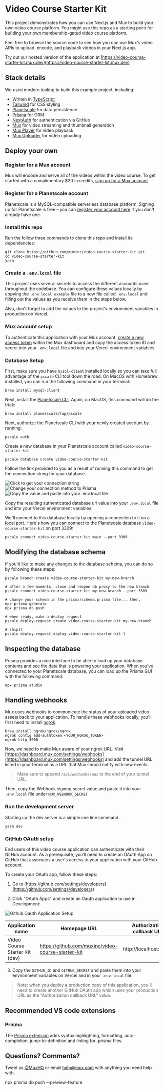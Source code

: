 # Video Course Starter Kit

This project demonstrates how you can use Next.js and Mux to build your own video course platform. You might use this repo as a starting point for building your own membership-gated video course platform.

Feel free to browse the source code to see how you can use Mux's video APIs to upload, encode, and playback videos in your Next.js app.

Try out our hosted version of the application at [https://video-course-starter-kit.mux.dev](https://video-course-starter-kit.mux.dev)

## Stack details

We used modern tooling to build this example project, including:

- Written in [TypeScript](https://www.typescriptlang.org/)
- [Tailwind](https://tailwindcss.com/) for CSS styling
- [Planetscale](https://planetscale.com/) for data persistence
- [Prisma](https://www.prisma.io/) for ORM
- [NextAuth](https://next-auth.js.org/) for authentication via GitHub
- [Mux](https://mux.com) for video streaming and thumbnail generation
- [Mux Player](https://docs.mux.com/guides/video/mux-player) for video playback
- [Mux Uploader](https://github.com/muxinc/elements/tree/main/packages/mux-uploader-react) for video uploading

## Deploy your own
### Register for a Mux account

Mux will encode and serve all of the videos within the video course. To get started with a complimentary $20 in credits, [sign up for a Mux account](https://dashboard.mux.com/signup)

### Register for a Planetscale account
Planetscale is a MySQL-compatible serverless database platform. Signing up for Planetscale is free – you can [register your account here](https://auth.planetscale.com/sign-up) if you don't already have one.

### Install this repo
Run the follow three commands to clone this repo and install its dependencies:
```
git clone https://github.com/muxinc/video-course-starter-kit.git
cd video-course-starter-kit
yarn
```

### Create a `.env.local` file

This project uses several secrets to access the different accounts used throughout the codebase. You can configure these values locally by copying the `.env.local.example` file to a new file called `.env.local` and filling out the values as you receive them in the steps below.

Also, don't forget to add the values to the project's environment variables in production on Vercel.

### Mux account setup

To authenticate this application with your Mux account, [create a new access token](https://dashboard.mux.com/settings/access-tokens) within the Mux dashboard and copy the access token ID and secret into your `.env.local` file and into your Vercel environment variables.

### Database Setup

First, make sure you have `mysql-client` installed locally so you can take full advantage of the `pscale` CLI tool down the road. On MacOS with Homebrew installed, you can run the following command in your terminal:

```
brew install mysql-client
```

Next, install the [Planetscale CLI](https://github.com/planetscale/cli). Again, on MacOS, this command will do the trick:

```
brew install planetscale/tap/pscale
```

Next, authorize the Planetscale CLI with your newly created account by running:

```
pscale auth
```

Create a new database in your Planetscale account called `video-course-starter-kit`
```
pscale database create video-course-starter-kit
```
Follow the link provided to you as a result of running this command to get the connection string for your database.

![Click to get your connection string](public/images/pscale-connect.png)
![Change your connection method to Prisma](public/images/pscale-prisma.png)
![Copy the value and paste into your .env.local file](public/images/pscale-string.png)

Copy the resulting authenticated database url value into your `.env.local` file and into your Vercel environment variables.

We'll connect to this database locally by opening a connection to it on a local port. Here's how you can connect to the Planetscale database `video-course-starter-kit` on port 3309:

```
pscale connect video-course-starter-kit main --port 3309
```

## Modifying the database schema

If you'd like to make any changes to the database schema, you can do so by following these steps:

```
pscale branch create video-course-starter-kit my-new-branch

# after a few moments, close and reopen db proxy to the new branch
pscale connect video-course-starter-kit my-new-branch --port 3309

# change your schema in the prisma/schema.prisma file... then,
npx prisma generate
npx prisma db push

# when ready, make a deploy request
pscale deploy-request create video-course-starter-kit my-new-branch

# shipit
pscale deploy-request deploy video-course-starter-kit 1
```

## Inspecting the database
Prisma provides a nice interface to be able to load up your database contents and see the data that is powering your application. When you've connected to your Planetscale database, you can load up the Prisma GUI with the following command:

```
npx prisma studio
```

## Handling webhooks

Mux uses webhooks to communicate the status of your uploaded video assets back to your application. To handle these webhooks locally, you'll first need to install [ngrok](https://ngrok.com/download).

```shell
brew install ngrok/ngrok/ngrok
ngrok config add-authtoken <YOUR_NGROK_TOKEN>
ngrok http 3000
```

Now, we need to make Mux aware of your ngrok URL. Visit [https://dashboard.mux.com/settings/webhooks](https://dashboard.mux.com/settings/webhooks) and add the tunnel URL listed in your terminal as a URL that Mux should notify with new events.

> Make sure to append `/api/webhooks/mux` to the end of your tunnel URL.

Then, copy the Webhook signing secret value and paste it into your `.env.local` file under `MUX_WEBHOOK_SECRET`

### Run the development server

Starting up the dev server is a simple one line command:

```
yarn dev
```

### GitHub OAuth setup

End users of this video course application can authenticate with their GitHub account. As a prerequisite, you'll need to create an OAuth App on GitHub that associates a user's access to your application with your GitHub account.

To create your OAuth app, follow these steps:

1. Go to [https://github.com/settings/developers](https://github.com/settings/developers)

2. Click "OAuth Apps" and create an Oauth application to use in Development:

![Github Oauth Application Setup](./screenshots/github-oauth.png)

| Application name               | Homepage URL                                       | Authorization callback URL |
|--------------------------------|----------------------------------------------------|----------------------------|
| Video Course Starter Kit (dev) | https://github.com/muxinc/video-course-starter-kit | http://localhost:3000/     |

3. Copy the `GITHUB_ID` and `GITHUB_SECRET` and paste them into your environment variables on Vercel and in your `.env.local` file.

> Note: when you deploy a production copy of this application, you'll need to create another GitHub OAuth app which uses your production URL as the "Authorization callback URL" value.
## Recommended VS code extensions
### Prisma
The [Prisma extension](https://marketplace.visualstudio.com/items?itemName=Prisma.prisma) adds syntax highlighting, formatting, auto-completion, jump-to-definition and linting for .prisma files.

## Questions? Comments?

Tweet us [@MuxHQ](https://twitter.com/muxhq) or email help@mux.com with anything you need help with.


npx prisma db push --preview-feature

